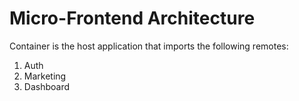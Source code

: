 # Micro-Frontend Architecture

Container is the host application that imports the following remotes:

1. Auth
2. Marketing
3. Dashboard
